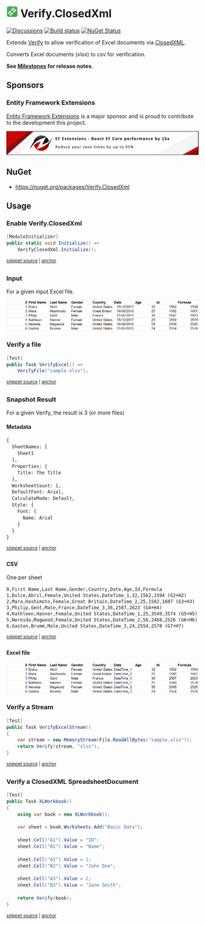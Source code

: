# <img src="/src/icon.png" height="30px"> Verify.ClosedXml

[![Discussions](https://img.shields.io/badge/Verify-Discussions-yellow?svg=true&label=)](https://github.com/orgs/VerifyTests/discussions)
[![Build status](https://ci.appveyor.com/api/projects/status/xyn3eaf6i5tc9l5e?svg=true)](https://ci.appveyor.com/project/SimonCropp/verify-closedxml)
[![NuGet Status](https://img.shields.io/nuget/v/Verify.ClosedXml.svg)](https://www.nuget.org/packages/Verify.ClosedXml/)

Extends [Verify](https://github.com/VerifyTests/Verify) to allow verification of Excel documents via [ClosedXML](https://github.com/ClosedXML/ClosedXML).<!-- singleLineInclude: intro. path: /docs/intro.include.md -->

Converts Excel documents (xlsx) to csv for verification.

**See [Milestones](../../milestones?state=closed) for release notes.**


## Sponsors


### Entity Framework Extensions<!-- include: zzz. path: /docs/zzz.include.md -->

[Entity Framework Extensions](https://entityframework-extensions.net/?utm_source=simoncropp&utm_medium=Verify.ClosedXml) is a major sponsor and is proud to contribute to the development this project.

[![Entity Framework Extensions](https://raw.githubusercontent.com/VerifyTests/Verify.ClosedXml/refs/heads/main/docs/zzz.png)](https://entityframework-extensions.net/?utm_source=simoncropp&utm_medium=Verify.ClosedXml)<!-- endInclude -->


## NuGet

 * https://nuget.org/packages/Verify.ClosedXml


## Usage


### Enable Verify.ClosedXml

<!-- snippet: enable -->
<a id='snippet-enable'></a>
```cs
[ModuleInitializer]
public static void Initialize() =>
    VerifyClosedXml.Initialize();
```
<sup><a href='/src/Tests/ModuleInitializer.cs#L3-L9' title='Snippet source file'>snippet source</a> | <a href='#snippet-enable' title='Start of snippet'>anchor</a></sup>
<!-- endSnippet -->


### Input 

For a given input Excel file.

<img src="/src/Tests/sample_Sheet1.png">


### Verify a file

<!-- snippet: VerifyExcel -->
<a id='snippet-VerifyExcel'></a>
```cs
[Test]
public Task VerifyExcel() =>
    VerifyFile("sample.xlsx");
```
<sup><a href='/src/Tests/Samples.cs#L30-L36' title='Snippet source file'>snippet source</a> | <a href='#snippet-VerifyExcel' title='Start of snippet'>anchor</a></sup>
<!-- endSnippet -->


### Snapshot Result

For a given Verify, the result is 3 (or more files)


#### Metadata

<!-- snippet: Samples.VerifyExcel.DotNet9_0.verified.txt -->
<a id='snippet-Samples.VerifyExcel.DotNet9_0.verified.txt'></a>
```txt
{
  SheetNames: [
    Sheet1
  ],
  Properties: {
    Title: The Title
  },
  WorksheetCount: 1,
  DefaultFont: Arial,
  CalculateMode: Default,
  Style: {
    Font: {
      Name: Arial
    }
  }
}
```
<sup><a href='/src/Tests/Samples.VerifyExcel.DotNet9_0.verified.txt#L1-L16' title='Snippet source file'>snippet source</a> | <a href='#snippet-Samples.VerifyExcel.DotNet9_0.verified.txt' title='Start of snippet'>anchor</a></sup>
<!-- endSnippet -->


#### CSV

One per sheet

<!-- snippet: Samples.VerifyExcel.DotNet9_0#Sheet1.verified.csv -->
<a id='snippet-Samples.VerifyExcel.DotNet9_0#Sheet1.verified.csv'></a>
```csv
0,First Name,Last Name,Gender,Country,Date,Age,Id,Formula
1,Dulce,Abril,Female,United States,DateTime_1,32,1562,1594 (G2+H2)
2,Mara,Hashimoto,Female,Great Britain,DateTime_2,25,1582,1607 (G3+H3)
3,Philip,Gent,Male,France,DateTime_3,36,2587,2623 (G4+H4)
4,Kathleen,Hanner,Female,United States,DateTime_1,25,3549,3574 (G5+H5)
5,Nereida,Magwood,Female,United States,DateTime_2,58,2468,2526 (G6+H6)
6,Gaston,Brumm,Male,United States,DateTime_3,24,2554,2578 (G7+H7)
```
<sup><a href='/src/Tests/Samples.VerifyExcel.DotNet9_0#Sheet1.verified.csv#L1-L7' title='Snippet source file'>snippet source</a> | <a href='#snippet-Samples.VerifyExcel.DotNet9_0#Sheet1.verified.csv' title='Start of snippet'>anchor</a></sup>
<!-- endSnippet -->


#### Excel file

<img src="/src/Tests/Samples.VerifyExcel.DotNet9_0_Sheet1.png">


### Verify a Stream

<!-- snippet: VerifyExcelStream -->
<a id='snippet-VerifyExcelStream'></a>
```cs
[Test]
public Task VerifyExcelStream()
{
    var stream = new MemoryStream(File.ReadAllBytes("sample.xlsx"));
    return Verify(stream, "xlsx");
}
```
<sup><a href='/src/Tests/Samples.cs#L73-L82' title='Snippet source file'>snippet source</a> | <a href='#snippet-VerifyExcelStream' title='Start of snippet'>anchor</a></sup>
<!-- endSnippet -->


### Verify a ClosedXML SpreadsheetDocument

<!-- snippet: XLWorkbook -->
<a id='snippet-XLWorkbook'></a>
```cs
[Test]
public Task XLWorkbook()
{
    using var book = new XLWorkbook();

    var sheet = book.Worksheets.Add("Basic Data");

    sheet.Cell("A1").Value = "ID";
    sheet.Cell("B1").Value = "Name";

    sheet.Cell("A2").Value = 1;
    sheet.Cell("B2").Value = "John Doe";

    sheet.Cell("A3").Value = 2;
    sheet.Cell("B3").Value = "Jane Smith";

    return Verify(book);
}
```
<sup><a href='/src/Tests/Samples.cs#L42-L63' title='Snippet source file'>snippet source</a> | <a href='#snippet-XLWorkbook' title='Start of snippet'>anchor</a></sup>
<!-- endSnippet -->
